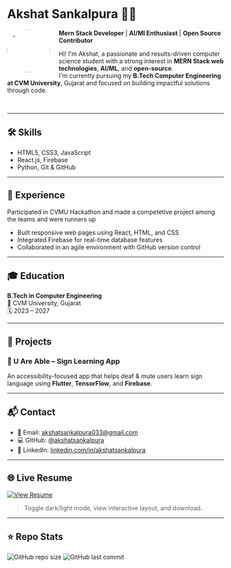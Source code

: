# Akshat Sankalpura 👨‍💻

<img src="https://avatars.githubusercontent.com/u/138359826?v=4" width="100" align="left" style="border-radius: 50%; margin-right: 20px;" />

**Mern Stack Developer** | **AI/Ml Enthusiast** | **Open Source Contributor**

Hi! I'm Akshat, a passionate and results-driven computer science student with a strong interest in **MERN Stack web technologies**, **AI/ML**, and **open-source**.  
I'm currently pursuing my **B.Tech Computer Engineering at CVM University**, Gujarat and focused on              building impactful solutions through code.

<br clear="left"/>

---

## 🛠️ Skills

- HTML5, CSS3, JavaScript  
- React.js, Firebase  
- Python, Git & GitHub  

---

## 💼 Experience
Participated in CVMU Hackathon and made a competetive project among the teams and were runners up

  
- Built responsive web pages using React, HTML, and CSS  
- Integrated Firebase for real-time database features  
- Collaborated in an agile environment with GitHub version control  

---

## 🎓 Education

**B.Tech in Computer Engineering**  
📍 CVM University, Gujarat  
🗓️ 2023 – 2027

---

## 🚀 Projects

### 🔹 U Are Able – Sign Learning App  
An accessibility-focused app that helps deaf & mute users learn sign language using **Flutter**, **TensorFlow**, and **Firebase**.

---

## 📬 Contact

- 📧 Email: akshatsankalpura033@gmail.com  
- 💻 GitHub: [@akshatsankalpura](https://github.com/Akshat00306)  
- 🔗 LinkedIn: [linkedin.com/in/akshatsankalpura](https://www.linkedin.com/in/akshat-sankalpura-82743023a/)

---

## 🌐 Live Resume

[![View Resume](https://img.shields.io/badge/VIEW-ONLINE_RESUME-blue?style=for-the-badge)](https://yourusername.github.io/your-repo-name/)

> Toggle dark/light mode, view interactive layout, and download.

---

## ⭐ Repo Stats

![GitHub repo size](https://img.shields.io/github/repo-size/yourusername/your-repo-name?style=flat-square)
![GitHub last commit](https://img.shields.io/github/last-commit/yourusername/your-repo-name?style=flat-square)
